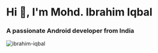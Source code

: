 <h1 align="left">Hi 👋, I'm Mohd. Ibrahim Iqbal</h1>
<h3 align="left">A passionate Android developer from India</h3>

<!--
<p align="left"><img src="https://devicons.github.io/devicon/devicon.git/icons/android/android-original-wordmark.svg" alt="android" width="40" height="40"/> <img src="https://devicons.github.io/devicon/devicon.git/icons/bootstrap/bootstrap-plain.svg" alt="bootstrap" width="40" height="40"/> <img src="https://devicons.github.io/devicon/devicon.git/icons/c/c-original.svg" alt="c" width="40" height="40"/> <img src="https://devicons.github.io/devicon/devicon.git/icons/cplusplus/cplusplus-original.svg" alt="cplusplus" width="40" height="40"/> <img src="https://devicons.github.io/devicon/devicon.git/icons/css3/css3-original-wordmark.svg" alt="css3" width="40" height="40"/> <img src="https://www.vectorlogo.zone/logos/figma/figma-icon.svg" alt="figma" width="40" height="40"/> <img src="https://www.vectorlogo.zone/logos/google_cloud/google_cloud-icon.svg" alt="gcp" width="40" height="40"/> <img src="https://www.vectorlogo.zone/logos/git-scm/git-scm-icon.svg" alt="git" width="40" height="40"/> <img src="https://devicons.github.io/devicon/devicon.git/icons/html5/html5-original-wordmark.svg" alt="html5" width="40" height="40"/> <img src="https://www.vectorlogo.zone/logos/adobe_illustrator/adobe_illustrator-icon.svg" alt="illustrator" width="40" height="40"/> <img src="https://devicons.github.io/devicon/devicon.git/icons/java/java-original-wordmark.svg" alt="java" width="40" height="40"/> <img src="https://devicons.github.io/devicon/devicon.git/icons/linux/linux-original.svg" alt="linux" width="40" height="40"/> <img src="https://devicons.github.io/devicon/devicon.git/icons/photoshop/photoshop-plain.svg" alt="photoshop" width="40" height="40"/> <img src="https://www.vectorlogo.zone/logos/sketchapp/sketchapp-icon.svg" alt="sketch" width="40" height="40"/></p>
<p align="left">&nbsp;<img align="center" src="https://github-readme-stats.vercel.app/api?username=ibrahim-iqbal&show_icons=true" alt="ibrahim-iqbal" /></p>
-->
<p align="left"> <img src="https://komarev.com/ghpvc/?username=ibrahim-iqbal" alt="ibrahim-iqbal" /> </p>

<!-- ![Anurag's github stats](https://github-readme-stats.vercel.app/api?username=ibrahim-iqbal&show_icons=true&theme=radical)
 -->
<br/>

<!-- <a href="https://github.com/ibrahim-iqbal" align ="left">
  <img align="center" src="https://github-readme-stats.vercel.app/api/top-langs/?username=ibrahim-iqbal&theme=dark&hide_langs_below=10" />
</a> -->
<!--
<p align="left">
<a href="https://twitter.com/ibrahimiqbal163" target="blank"><img align="center" src="https://cdn.jsdelivr.net/npm/simple-icons@3.0.1/icons/twitter.svg" alt="ibrahimiqbal163" height="30" width="30" /></a>
<a href="https://stackoverflow.com/users/11620930" target="blank"><img align="center" src="https://cdn.jsdelivr.net/npm/simple-icons@3.0.1/icons/stackoverflow.svg" alt="11620930" height="30" width="30" /></a>
<a href="https://instagram.com/ibrhm.x.117" target="blank"><img align="center" src="https://cdn.jsdelivr.net/npm/simple-icons@3.0.1/icons/instagram.svg" alt="ibrhm.x.117" height="30" width="30" /></a>
</p>
-->
